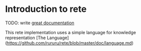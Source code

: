# Introduction to rete

TODO: write [great documentation](http://jacobian.org/writing/great-documentation/what-to-write/)

This rete implementation uses a simple language for knowledge representation [The Language] (https://github.com/rururu/rete/blob/master/doc/language.md)
